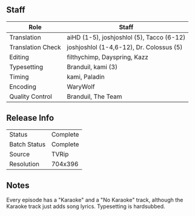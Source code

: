 ## Staff

| Role              | Staff                                     |
|-------------------|-------------------------------------------|
| Translation       | aiHD (1-5), joshjoshlol (5), Tacco (6-12) |
| Translation Check | joshjoshlol (1-4,6-12), Dr. Colossus (5)  |
| Editing           | filthychimp, Dayspring, Kazz              |
| Typesetting       | Branduil, kami (3)                        |
| Timing            | kami, Paladin                             |
| Encoding          | WaryWolf                                  |
| Quality Control   | Branduil, The Team                        |

## Release Info

|              |           |
|--------------|-----------|
| Status       | Complete  |
| Batch Status | Complete  |
| Source       | TVRip     |
| Resolution   | 704x396   |

## Notes

Every episode has a "Karaoke" and a "No Karaoke" track, although the Karaoke track just adds song lyrics. Typesetting is hardsubbed.